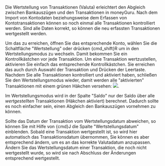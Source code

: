 Die Wertstellung von Transaktionen (Valuta) erleichtert den Abgleich zwischen Bankauszügen und den Transaktionen in moneyGuru. Nach dem Import von Kontodaten beziehungsweise dem Erfassen von Kontotransaktionen können so noch einmal alle Transaktionen kontrolliert werden. Sind alle Daten korrekt, so können die neu erfassten Transaktionen wertgestellt werden.

Um das zu erreichen, öffnen Sie das entsprechende Konto, wählen Sie die Schaltfläche "Wertstellung" oder drücken {cmd_shift}R um in den Wertstellungsmodus zu wechseln. Damit bekommen Sie ein Kontrollkästchen vor jede Transaktion. Um eine Transaktion wertzustellen, aktivieren Sie einfach das entsprechende Kontrollkästchen. Sie erreichen das auch durch Auswahl der Transaktion und Drücken der Leertaste. Nachdem Sie alle Transaktionen kontrolliert und aktiviert haben, schließen Sie den Wertstellungsmodus wieder, damit werden alle "aktivierten" Transaktionen mit einem grünen Häkchen versehen: ![](images/reconciliation_checkmark.png).

Im Wertstellungsmodus wird in der Spalte "Saldo" nur der Saldo über alle *wertgestellten* Transaktionen (Häkchen aktiviert) berechnet. Dadurch sollte es noch einfacher sein, einen Abgleich den Bankauszügen vornehmen zu können.

Sollte das Datum der Transaktion vom Wertstellungsdatum abweichen, so können Sie mit Hilfe von {cmd}J die Spalte "Wertstellungsdatum" einblenden. Sobald eine Transaktion wertgestellt ist, so wird hier automatisch das Transaktionsdatum übernommen, Sie können es aber entsprechend ändern, um es an das korrekte Valutadatum anzupassen. Ändern Sie das Wertstellungsdatum einer Transaktion, die noch nicht wertgestellt wurde, so wird sie nach Abschluss der Änderungen entsprechend wertgestellt.
